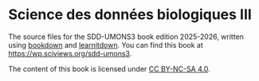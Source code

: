 # Science des données biologiques III

The source files for the SDD-UMONS3 book edition 2025-2026, written using [bookdown](https://bookdown.org/home/about.html) and [learnitdown](https://www.sciviews.org/learnitdown/). You can find this book at <https://wp.sciviews.org/sdd-umons3>.

The content of this book is licensed under [CC BY-NC-SA 4.0](https://creativecommons.org/licenses/by-nc-sa/4.0/deed.fr).
